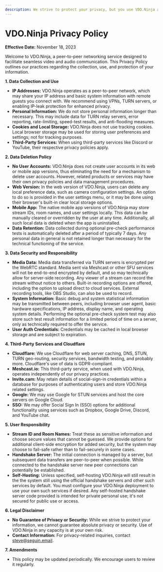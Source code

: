 ```yaml
---
description: We strive to protect your privacy, but you use VDO.Ninja at your own risk
---
```


# VDO.Ninja Privacy Policy

**Effective Date:** November 18, 2023

Welcome to VDO.Ninja, a peer-to-peer networking service designed to facilitate seamless video and audio communication. This Privacy Policy outlines our practices regarding the collection, use, and protection of your information.

**1. Data Collection and Use**

* **IP Addresses:** VDO.Ninja operates as a peer-to-peer network, which may share your IP address and basic system information with remote guests you connect with. We recommend using VPNs, TURN servers, or enabling IP-leak protection for enhanced privacy.
* **Personal Information:** We do not store personal information longer than necessary. This may include data for TURN relay servers, error reporting, rate-limiting, speed-test results, and anti-flooding measures.
* **Cookies and Local Storage:** VDO.Ninja does not use tracking cookies. Local browser storage may be used for storing user preferences and settings; not for tracking purposes.
* **Third-Party Services:** When using third-party services like Discord or YouTube, their respective privacy policies apply.

**2. Data Deletion Policy**

* **No User Accounts:** VDO.Ninja does not create user accounts in its web or mobile app versions, thus eliminating the need for a mechanism to delete user accounts. However, related products or services may have their own privacy policies and data management procedures.
* **Web Version:** In the web version of VDO.Ninja, users can delete any local preference data, such as camera configuration settings.  An option to do so is provided in the user settings menu, or it may be done using their browser's built-in clear local storage options.
* **Mobile App:** The native mobile app versions of VDO.Ninja may store stream IDs, room names, and user settings locally. This data can be manually cleared or overridden by the user at any time. Additionally, all such local data is deleted when the app is uninstalled.
* **Data Retention:** Data collected during optional pre-check performance tests is automatically deleted after a period of typically 7 days. Any personal data in general is not retained longer than necessary for the technical functioning of the service.

**3. Data Security and Responsibility**

* **Media Data:** Media data transferred via TURN servers is encrypted per the WebRTC standard. Media sent via Meshcast or other SFU services will not be end-to-end encrypted by default, and so may technically allow for server-side recording. Any viewer of a stream can record the stream without notice to others. Built-in recording options are offered, including the option to upload direct to cloud services. External recording tools, like OBS Studio, can also be used to record.
* **System Information:** Basic debug and system statistical information may be transmitted between peers, including browser user agent, basic hardware specifications, IP address, display name, and operating system details. Performing the optional pre-check system test may also store such test result information for a limited period of time on a server, only as technically required to offer the service.
* **User Auth Credentials:** Credentials may be cached in local browser storage and are subject to expiration.

**4. Third-Party Services and Cloudflare**

* **Cloudflare:** We use Cloudflare for web server caching, DNS, STUN, TURN geo-routing, security services, bandwidth testing, and probably more. Cloudflare's use of data is GDPR-compliant.
* **Meshcast.io:** This third-party service, when used with VDO.Ninja, operates independently of our privacy practices.
* **Invite.cam:** May retain details of social-sign-in credentials within a database for purposes of authenticating users and store VDO.Ninja related settings.
* **Google:** We may use Google for STUN services and host the core servers on Google Cloud.
* **SSO:** We may offer Social Sign In (SSO) options for additional functionality using services such as Dropbox, Google Drive, Discord, and YouTube chat.

**5. User Responsibility**

* **Stream ID and Room Names:** Treat these as sensitive information and choose secure values that cannot be guessed. We provide options for additional client-side encryption for added security, but the system may choose to fail-safe rather than to fail-securely in some cases.
* **Handshake Server:** The initial connection is managed by a server, but subsequent data transfers are peer-to-peer when possible. While connected to the handshake server new peer connections can potentially be established.&#x20;
* **Self-Hosting:** Unless specified, self-hosting VDO.Ninja will still result in the the system still using the official handshake servers and other such services by default. You must configure your VDO.Ninja deployment to use your own such services if desired. Any self-hosted handshake server code provided is intended for private personal use; it's not secured for public use or access.

**6. Legal Disclaimer**

* **No Guarantee of Privacy or Security:** While we strive to protect your information, we cannot guarantee absolute privacy or security. Use of VDO.Ninja in any capacity is at your own risk.
* **Contact Information:** For privacy-related inquiries, contact [steve@seguin.email](mailto:steve@seguin.email).

**7. Amendments**

* This policy may be updated periodically. We encourage users to review it regularly.
